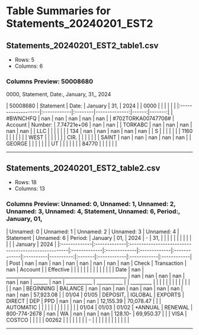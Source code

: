 # Table Summaries for Statements_20240201_EST2

## Statements_20240201_EST2_table1.csv
- Rows: 5
- Columns: 6
### Columns Preview: 50008680
0000, Statement, Date:, January, 31,, 2024

| 50008680           | Statement   | Date:   |       January |   31, |   2024 |
| 0000               |             |         |               |       |        |
|:-------------------|:------------|:--------|--------------:|------:|-------:|
| #BWNCHFQ           | nan         | nan     | nan           |   nan |    nan |
| #702TORKA00747706# | Account     | Number: |   7.74721e+06 |   nan |    nan |
| TORKABC            | nan         | nan     | nan           |   nan |    nan |
| LLC                |             |         |               |       |        |
| 134                | nan         | nan     | nan           |   nan |    nan |
| S                  |             |         |               |       |        |
| 1160               |             |         |               |       |        |
| WEST               |             |         |               |       |        |
| CIR.               |             |         |               |       |        |
| SAINT              | nan         | nan     | nan           |   nan |    nan |
| GEORGE             |             |         |               |       |        |
| UT                 |             |         |               |       |        |
| 84770              |             |         |               |       |        |

---
## Statements_20240201_EST2_table2.csv
- Rows: 18
- Columns: 13
### Columns Preview: Unnamed: 0, Unnamed: 1, Unnamed: 2, Unnamed: 3, Unnamed: 4, Statement, Unnamed: 6, Period:, January, 01,

| Unnamed: 0   | Unnamed: 1   | Unnamed: 2                                          | Unnamed: 3   | Unnamed: 4   | Statement    | Unnamed: 6   | Period:   |   January | 01,    | 2024        | -           | 31,         |
|              |              |                                                     |              |              |              |              |           |           |        |             | January     | 2024        |
|:-------------|:-------------|:----------------------------------------------------|:-------------|:-------------|:-------------|:-------------|:----------|----------:|:-------|:------------|:------------|:------------|
| Post         | nan          | nan                                                 | nan          | nan          | nan          | nan          | nan       |       nan | Check  | Transaction | nan         | Account     |
| Effective    |              |                                                     |              |              |              |              |           |           |        |             |             |             |
| Date         | nan          | ___________________________________________________ | nan          | nan          | nan          | nan          | nan       |       nan | ______ | nan         | ___________ | ___________ |
| _________    |              |                                                     |              |              |              |              |           |           |        |             |             |             |
| nan          | BEGINNING    | BALANCE                                             | nan          | nan          | nan          | nan          | nan       |       nan | nan    | nan         | nan         | 57,923.08   |
| 01/04        | 01/05        | DEPOSIT,                                            | IGLOBAL      | EXPORTS      | DIRECT       | DEP          | PPD       |       nan | nan    | nan         | 12,155.39   | 70,078.47   |
|              | AUTOMATIC    |                                                     |              |              |              |              |           |           |        |             |             |             |
| 01/04        | 01/03        | 01/02                                               | *ANNUAL      | RENEWAL      | 800-774-2678 | nan          | WA        |       nan | nan    | nan         | 128.10-     | 69,950.37   |
|              | VISA         | COSTCO                                              |              |              |              |              | 00262     |           |        |             |             |             |
|              | -            |                                                     |              |              |              |              |           |           |        |             |             |             |

---